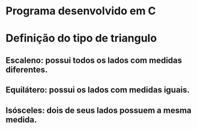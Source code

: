 # Programa desenvolvido em C 
# Definição do tipo de triangulo
## Escaleno: possui todos os lados com medidas diferentes.
## Equilátero: possui os lados com medidas iguais.
## Isósceles: dois de seus lados possuem a mesma medida.
